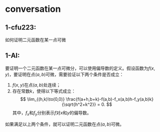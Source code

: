 # conversation
## 1-cfu223:
如何证明二元函数在某一点可微
## 1-AI:
要证明一个二元函数在某一点可微分，可以使用偏导数的定义。假设函数为$f(x,y)$，要证明在点$(a,b)$可微，需要验证以下两个条件是否成立：

1. $f(x,y)$在点$(a,b)$处连续；
2. 存在常数$k$，使得以下等式成立：
$$
\lim_{(h,k)\to(0,0)} \frac{f(a+h,b+k)-f(a,b)-f_x(a,b)h-f_y(a,b)k}{\sqrt{h^2+k^2}} = 0.
$$
其中，$f_x$和$f_y$分别表示$f$对$x$和$y$的偏导数。

如果满足以上两个条件，就可以证明二元函数在点$(a,b)$可微。

